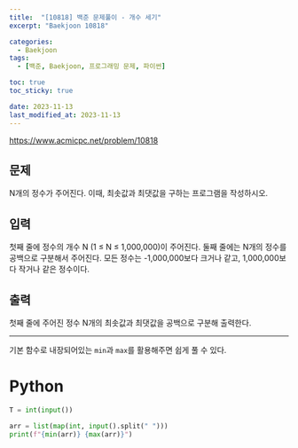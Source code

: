 ```yaml
---
title:  "[10818] 백준 문제풀이 - 개수 세기"
excerpt: "Baekjoon 10818"

categories:
  - Baekjoon
tags:
  - [백준, Baekjoon, 프로그래밍 문제, 파이썬]

toc: true
toc_sticky: true

date: 2023-11-13
last_modified_at: 2023-11-13
---
```


https://www.acmicpc.net/problem/10818

## 문제
N개의 정수가 주어진다. 이때, 최솟값과 최댓값을 구하는 프로그램을 작성하시오.

## 입력
첫째 줄에 정수의 개수 N (1 ≤ N ≤ 1,000,000)이 주어진다. 둘째 줄에는 N개의 정수를 공백으로 구분해서 주어진다. 모든 정수는 -1,000,000보다 크거나 같고, 1,000,000보다 작거나 같은 정수이다.

## 출력
첫째 줄에 주어진 정수 N개의 최솟값과 최댓값을 공백으로 구분해 출력한다.

------------------------

기본 함수로 내장되어있는 ``min``과 ``max``를 활용해주면 쉽게 풀 수 있다.

# Python

```py
T = int(input())

arr = list(map(int, input().split(" ")))
print(f"{min(arr)} {max(arr)}")

```
